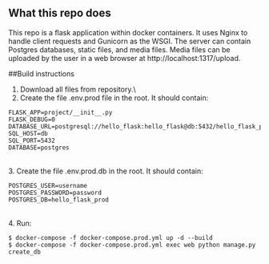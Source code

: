 ## What this repo does
This repo is a flask application within docker containers. It uses Nginx to handle client requests and Gunicorn as the WSGI. The server can contain Postgres databases, static files, and media files. Media files can be uploaded by the user in a web browser at http://localhost:1317/upload.

##Build instructions
1. Download all files from repository.\
2. Create the file .env.prod file in the root. It should contain:
```
FLASK_APP=project/__init__.py
FLASK_DEBUG=0
DATABASE_URL=postgresql://hello_flask:hello_flask@db:5432/hello_flask_prod
SQL_HOST=db
SQL_PORT=5432
DATABASE=postgres
```
\
3. Create the file .env.prod.db in the root. It should contain:
```
POSTGRES_USER=username
POSTGRES_PASSWORD=password
POSTGRES_DB=hello_flask_prod
```
\
4. Run: 
```
$ docker-compose -f docker-compose.prod.yml up -d --build
$ docker-compose -f docker-compose.prod.yml exec web python manage.py create_db
```
